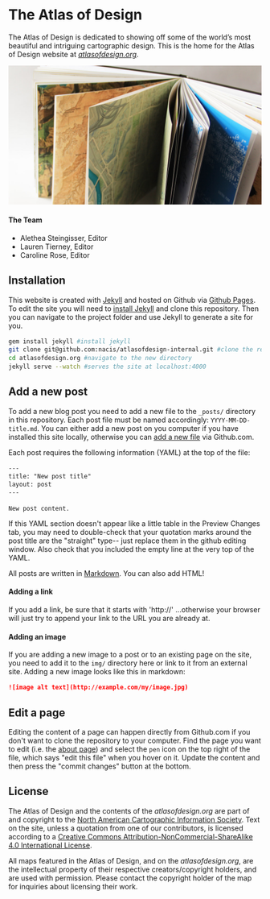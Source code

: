 # The Atlas of Design

The Atlas of Design is dedicated to showing off some of the world’s most beautiful and intriguing cartographic design. This is the home for the Atlas of Design website at [*atlasofdesign.org*](http://atlasofdesign.org).

![the book!](img/vol2_headerwebsite.jpg)

#### The Team

* Alethea Steingisser, Editor
* Lauren Tierney, Editor
* Caroline Rose, Editor

## Installation

This website is created with [Jekyll](https://jekyllrb.com/) and hosted on Github via [Github Pages](https://pages.github.com/). To edit the site you will need to [install Jekyll](https://jekyllrb.com/docs/installation/) and clone this repository. Then you can navigate to the project folder and use Jekyll to generate a site for you.

```bash
gem install jekyll #install jekyll
git clone git@github.com:nacis/atlasofdesign-internal.git #clone the repository
cd atlasofdesign.org #navigate to the new directory
jekyll serve --watch #serves the site at localhost:4000
```

## Add a new post

To add a new blog post you need to add a new file to the `_posts/` directory in this repository. Each post file must be named accordingly: `YYYY-MM-DD-title.md`. You can either add a new post on you computer if you have installed this site locally, otherwise you can [add a new file](https://github.com/nacis/atlasofdesign.org/new/gh-pages/_posts) via Github.com.

Each post requires the following information (YAML) at the top of the file:

```
---
title: "New post title"
layout: post
---

New post content.
```
If this YAML section doesn't appear like a little table in the Preview Changes tab, you may need to double-check that your quotation marks around the post title are the "straight" type-- just replace them in the github editing window. Also check that you included the empty line at the very top of the YAML. 

All posts are written in [Markdown](https://daringfireball.net/projects/markdown/). You can also add HTML!

#### Adding a link

If you add a link, be sure that it starts with 'http://' ...otherwise your browser will just try to append your link to the URL you are already at. 

#### Adding an image

If you are adding a new image to a post or to an existing page on the site, you need to add it to the `img/` directory here or link to it from an external site. Adding a new image looks like this in markdown:

```markdown
![image alt text](http://example.com/my/image.jpg)
```

## Edit a page

Editing the content of a page can happen directly from Github.com if you don't want to clone the repository to your computer. Find the page you want to edit (i.e. the [about page](https://github.com/nacis/atlasofdesign.org/blob/gh-pages/about/index.md)) and select the `pen` icon on the top right of the file, which says "edit this file" when you hover on it. Update the content and then press the "commit changes" button at the bottom.

## License

The Atlas of Design and the contents of the *atlasofdesign.org* are part of and copyright to the [North American Cartographic Information Society](http://nacis.org). Text on the site, unless a quotation from one of our contributors, is licensed according to a [Creative Commons Attribution-NonCommercial-ShareAlike 4.0 International License](http://creativecommons.org/licenses/by-nc-sa/4.0/deed.en_US).

All maps featured in the Atlas of Design, and on the *atlasofdesign.org*, are the intellectual property of their respective creators/copyright holders, and are used with permission. Please contact the copyright holder of the map for inquiries about licensing their work.
